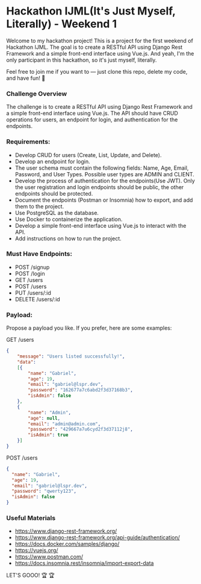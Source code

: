 # Hackathon IJML(It's Just Myself, Literally) - Weekend 1

Welcome to my hackathon project! This is a project for the first weekend of Hackathon IJML. The goal is to create a RESTful API using Django Rest Framework and a simple front-end interface using Vue.js. And yeah, I'm the only participant in this hackathon, so it's just myself, literally.

Feel free to join me if you want to — just clone this repo, delete my code, and have fun! 🚀

### Challenge Overview

The challenge is to create a RESTful API using Django Rest Framework and a simple front-end interface using Vue.js. The API should have CRUD operations for users, an endpoint for login, and authentication for the endpoints.

### Requirements:

- Develop CRUD for users (Create, List, Update, and Delete).
- Develop an endpoint for login.
- The user schema must contain the following fields: Name, Age, Email, Password, and User Types. Possible user types are ADMIN and CLIENT.
- Develop the process of authentication for the endpoints(Use JWT). Only the user registration and login endpoints should be public, the other endpoints should be protected.
- Document the endpoints (Postman or Insomnia) how to export, and add them to the project.
- Use PostgreSQL as the database.
- Use Docker to containerize the application.
- Develop a simple front-end interface using Vue.js to interact with the API.
- Add instructions on how to run the project.

### Must Have Endpoints:

- POST /signup
- POST /login
- GET /users
- POST /users
- PUT /users/:id
- DELETE /users/:id

### Payload:

Propose a payload you like. If you prefer, here are some examples:

GET /users

```json
{
    "message": "Users listed successfully!",
    "data": 
    [{
        "name": "Gabriel",
        "age": 19,
        "email": "gabriel@lspr.dev",
        "password": "162677a7c6abd2f3d37168b3",
        "isAdmin": false
    },
    {
        "name": "Admin",
        "age": null,
        "email": "admin@admin.com",
        "password": "429667a7u6cyd2f3d37112j8",
        "isAdmin": true
    }]
}
```
POST /users

```json
{
  "name": "Gabriel",
  "age": 19,
  "email": "gabriel@lspr.dev",
  "password": "qwerty123",
  "isAdmin": false
}
```

### Useful Materials

- https://www.django-rest-framework.org/
- https://www.django-rest-framework.org/api-guide/authentication/
- https://docs.docker.com/samples/django/
- https://vuejs.org/
- https://www.postman.com/
- https://docs.insomnia.rest/insomnia/import-export-data

LET'S GOOO! 🏆 🏆